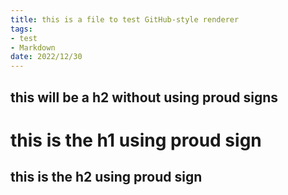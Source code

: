 ```yaml
---
title: this is a file to test GitHub-style renderer
tags:
- test
- Markdown
date: 2022/12/30
---
```


this will be a h2 without using proud signs
---

# this is the h1 using proud sign

## this is the h2 using proud sign
